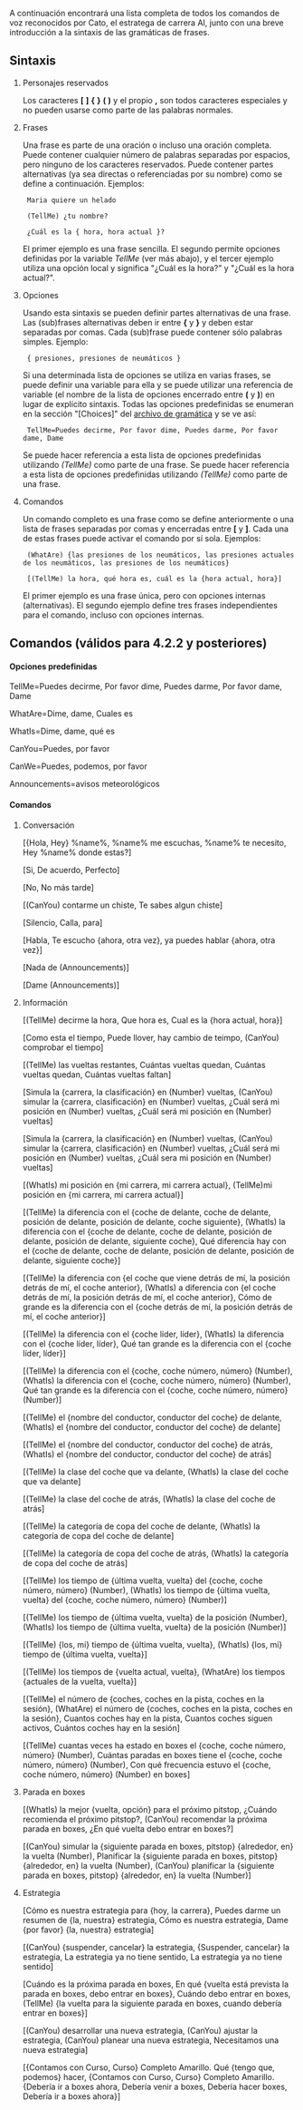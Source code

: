 A continuación encontrará una lista completa de todos los comandos de voz reconocidos por Cato, el estratega de carrera AI, junto con una breve introducción a la sintaxis de las gramáticas de frases.

## Sintaxis

1. Personajes reservados

   Los caracteres **[** **]** **{** **}** **(** **)** y el propio **,** son todos caracteres especiales y no pueden usarse como parte de las palabras normales.
   
2. Frases

   Una frase es parte de una oración o incluso una oración completa. Puede contener cualquier número de palabras separadas por espacios, pero ninguno de los caracteres reservados. Puede contener partes alternativas (ya sea directas o referenciadas por su nombre) como se define a continuación. Ejemplos:
   
		Maria quiere un helado

		(TellMe) ¿tu nombre?
		
		¿Cuál es la { hora, hora actual }?
		
   El primer ejemplo es una frase sencilla. El segundo permite opciones definidas por la variable *TellMe* (ver más abajo), y el tercer ejemplo utiliza una opción local y significa "¿Cuál es la hora?" y "¿Cuál es la hora actual?".

3. Opciones

   Usando esta sintaxis se pueden definir partes alternativas de una frase. Las (sub)frases alternativas deben ir entre **{** y **}** y deben estar separadas por comas. Cada (sub)frase puede contener sólo palabras simples. Ejemplo:
   
		{ presiones, presiones de neumáticos }

   Si una determinada lista de opciones se utiliza en varias frases, se puede definir una variable para ella y se puede utilizar una referencia de variable (el nombre de la lista de opciones encerrado entre **(** y **)**) en lugar de explícito sintaxis. Todas las opciones predefinidas se enumeran en la sección "[Choices]" del [archivo de gramática](https://github.com/SeriousOldMan/Simulator-Controller/blob/main/Sources/Assistants/Grammars/Choices.es) y se ve así:

		TellMe=Puedes decirme, Por favor dime, Puedes darme, Por favor dame, Dame

   Se puede hacer referencia a esta lista de opciones predefinidas utilizando *(TellMe)* como parte de una frase. Se puede hacer referencia a esta lista de opciones predefinidas utilizando *(TellMe)* como parte de una frase.

4. Comandos

   Un comando completo es una frase como se define anteriormente o una lista de frases separadas por comas y encerradas entre **[** y **]**. Cada una de estas frases puede activar el comando por sí sola. Ejemplos:

		(WhatAre) {las presiones de los neumáticos, las presiones actuales de los neumáticos, las presiones de los neumáticos}
		
		[(TellMe) la hora, qué hora es, cuál es la {hora actual, hora}]

   El primer ejemplo es una frase única, pero con opciones internas (alternativas). El segundo ejemplo define tres frases independientes para el comando, incluso con opciones internas.

## Comandos (válidos para 4.2.2 y posteriores)

#### Opciones predefinidas

TellMe=Puedes decirme, Por favor dime, Puedes darme, Por favor dame, Dame

WhatAre=Dime, dame, Cuales es

WhatIs=Dime, dame, qué es

CanYou=Puedes, por favor

CanWe=Puedes, podemos, por favor

Announcements=avisos meteorológicos

#### Comandos

1.  Conversación

	[{Hola, Hey} %name%, %name% me escuchas, %name% te necesito, Hey %name% donde estas?]
	
	[Si, De acuerdo, Perfecto]
	
	[No, No más tarde]
	
	[(CanYou) contarme un chiste, Te sabes algun chiste]
	
	[Silencio, Calla, para]
	
	[Habla, Te escucho {ahora, otra vez}, ya puedes hablar {ahora, otra vez}]
	
	[Nada de (Announcements)]
	
	[Dame (Announcements)]

2.  Información

	[(TellMe) decirme la hora, Que hora es, Cual es la {hora actual, hora}]

	[Como esta el tiempo, Puede llover, hay cambio de teimpo, (CanYou) comprobar el tiempo]

	[(TellMe) las vueltas restantes, Cuántas vueltas quedan, Cuántas vueltas quedan, Cuántas vueltas faltan]
	
	[Simula la {carrera, la clasificación} en (Number) vueltas, (CanYou) simular la {carrera, clasificación} en (Number) vueltas, ¿Cuál será mi posición en (Number) vueltas, ¿Cuál será mi posición en (Number) vueltas]

	[Simula la {carrera, la clasificación} en (Number) vueltas, (CanYou) simular la {carrera, clasificación} en (Number) vueltas, ¿Cuál será mi posición en (Number) vueltas, ¿Cuál sera mi posición en (Number) vueltas]
	
	[(WhatIs) mi posición en {mi carrera, mi carrera actual}, (TellMe)mi posición en {mi carrera, mi carrera actual}]
	
	[(TellMe) la diferencia con el {coche de delante, coche de delante, posición de delante, posición de delante, coche siguiente}, (WhatIs) la diferencia con el {coche de delante, coche de delante, posición de delante, posición de delante, siguiente coche}, Qué diferencia hay con el {coche de delante, coche de delante, posición de delante, posición de delante, siguiente coche}]
	
	[(TellMe) la diferencia con {el coche que viene detrás de mí, la posición detrás de mí, el coche anterior}, (WhatIs) a diferencia con {el coche detrás de mí, la posición detrás de mí, el coche anterior}, Cómo de grande es la diferencia con el {coche detrás de mí, la posición detrás de mí, el coche anterior}]
	
	[(TellMe) la diferencia con el {coche líder, líder}, (WhatIs) la diferencia con el {coche líder, líder}, Qué tan grande es la diferencia con el {coche líder, líder}]
	
	[(TellMe) la diferencia con el {coche, coche número, número} (Number), (WhatIs) la diferencia con el {coche, coche número, número} (Number), Qué tan grande es la diferencia con el {coche, coche número, número} (Number)]
	
	[(TellMe) el {nombre del conductor, conductor del coche} de delante, (WhatIs) el {nombre del conductor, conductor del coche} de delante]
	
	[(TellMe) el {nombre del conductor, conductor del coche} de atrás, (WhatIs) el {nombre del conductor, conductor del coche} de atrás]
	
	[(TellMe) la clase del coche que va delante, (WhatIs) la clase del coche que va delante]
	
	[(TellMe) la clase del coche de atrás, (WhatIs) la clase del coche de atrás]
	
	[(TellMe) la categoría de copa del coche de delante, (WhatIs) la categoría de copa del coche de delante]
	
	[(TellMe) la categoría de copa del coche de atrás, (WhatIs) la categoría de copa del coche de atrás]
	
	[(TellMe) los tiempo de {última vuelta, vuelta} del {coche, coche número, número} (Number), (WhatIs) los tiempo de {última vuelta, vuelta} del {coche, coche número, número} (Number)]
	
	[(TellMe) los tiempo de {última vuelta, vuelta} de la posición (Number), (WhatIs) los tiempo de {última vuelta, vuelta} de la posición (Number)]
	
	[(TellMe) {los, mi} tiempo de {última vuelta, vuelta}, (WhatIs) {los, mi} tiempo de {última vuelta, vuelta}]
	
	[(TellMe) los tiempos de {vuelta actual, vuelta}, (WhatAre) los tiempos {actuales de la vuelta, vuelta}]
	
	[(TellMe) el número de {coches, coches en la pista, coches en la sesión}, (WhatAre) el número de {coches, coches en la pista, coches en la sesión}, Cuantos coches hay en la pista, Cuantos coches siguen activos, Cuántos coches hay en la sesión]
	
	[(TellMe) cuantas veces ha estado en boxes el {coche, coche número, número} (Number), Cuántas paradas en boxes tiene el {coche, coche número, número} (Number), Con qué frecuencia estuvo el {coche, coche número, número} (Number) en boxes]

3. Parada en boxes

	[(WhatIs) la mejor {vuelta, opción} para el próximo pitstop, ¿Cuándo recomienda el próximo pitstop?, (CanYou) recomendar la próxima parada en boxes, ¿En qué vuelta debo entrar en boxes?]
	
	[(CanYou) simular la {siguiente parada en boxes, pitstop} {alrededor, en} la vuelta (Number), Planificar la {siguiente parada en boxes, pitstop} {alrededor, en} la vuelta (Number), (CanYou) planificar la {siguiente parada en boxes, pitstop} {alrededor, en} la vuelta (Number)]

4. Estrategia

	[Cómo es nuestra estrategia para {hoy, la carrera}, Puedes darme un resumen de {la, nuestra} estrategia, Cómo es nuestra estrategia, Dame {por favor} {la, nuestra} estrategia]

	[(CanYou) {suspender, cancelar} la estrategia, {Suspender, cancelar} la estrategia, La estrategia ya no tiene sentido, La estrategia ya no tiene sentido]

	[Cuándo es la próxima parada en boxes, En qué {vuelta está prevista la parada en boxes, debo entrar en boxes}, Cuándo debo entrar en boxes, (TellMe) {la vuelta para la siguiente parada en boxes, cuando debería entrar en boxes}]

	[(CanYou) desarrollar una nueva estrategia, (CanYou) ajustar la estrategia, (CanYou) planear una nueva estrategia, Necesitamos una nueva estrategia]

	[{Contamos con Curso, Curso} Completo Amarillo. Qué {tengo que, podemos} hacer, {Contamos con Curso, Curso} Completo Amarillo. {Debería ir a boxes ahora, Debería venir a boxes, Debería hacer boxes, Debería ir a boxes ahora}]
